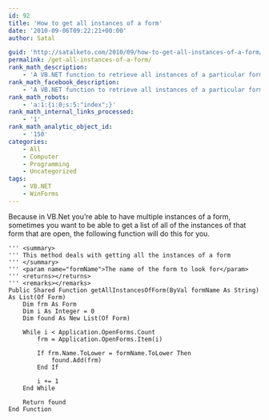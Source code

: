 ```yaml
---
id: 92
title: 'How to get all instances of a form'
date: '2010-09-06T09:22:21+00:00'
author: Satal

guid: 'http://satalketo.com/2010/09/how-to-get-all-instances-of-a-form/'
permalink: /get-all-instances-of-a-form/
rank_math_description:
    - 'A VB.NET function to retrieve all instances of a particular form'
rank_math_facebook_description:
    - 'A VB.NET function to retrieve all instances of a particular form'
rank_math_robots:
    - 'a:1:{i:0;s:5:"index";}'
rank_math_internal_links_processed:
    - '1'
rank_math_analytic_object_id:
    - '150'
categories:
    - All
    - Computer
    - Programming
    - Uncategorized
tags:
    - VB.NET
    - WinForms
---
```


Because in VB.Net you’re able to have multiple instances of a form, sometimes you want to be able to get a list of all of the instances of that form that are open, the following function will do this for you.

```vbnet
''' <summary>
''' This method deals with getting all the instances of a form
''' </summary>
''' <param name="formName">The name of the form to look for</param>
''' <returns></returns>
''' <remarks></remarks>
Public Shared Function getAllInstancesOfForm(ByVal formName As String) As List(Of Form)
    Dim frm As Form
    Dim i As Integer = 0
    Dim found As New List(Of Form)

    While i < Application.OpenForms.Count
        frm = Application.OpenForms.Item(i)

        If frm.Name.ToLower = formName.ToLower Then
            found.Add(frm)
        End If

        i += 1
    End While

    Return found
End Function
```